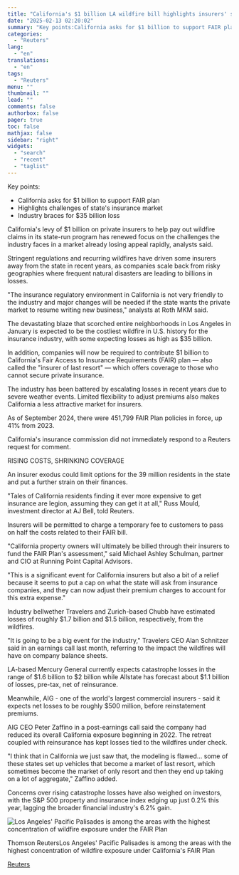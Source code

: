 ```yaml
---
title: "California's $1 billion LA wildfire bill highlights insurers' struggle, analysts say"
date: "2025-02-13 02:20:02"
summary: "Key points:California asks for $1 billion to support FAIR planHighlights challenges of state's insurance marketIndustry braces for $35 billion loss California's levy of $1 billion on private insurers to help pay out wildfire claims in its state-run program has renewed focus on the challenges the industry faces in a market..."
categories:
  - "Reuters"
lang:
  - "en"
translations:
  - "en"
tags:
  - "Reuters"
menu: ""
thumbnail: ""
lead: ""
comments: false
authorbox: false
pager: true
toc: false
mathjax: false
sidebar: "right"
widgets:
  - "search"
  - "recent"
  - "taglist"
---
```


Key points:

* California asks for $1 billion to support FAIR plan
* Highlights challenges of state's insurance market
* Industry braces for $35 billion loss

California's levy of $1 billion on private insurers to help pay out wildfire claims in its state-run program has renewed focus on the challenges the industry faces in a market already losing appeal rapidly, analysts said.

Stringent regulations and recurring wildfires have driven some insurers away from the state in recent years, as companies scale back from risky geographies where frequent natural disasters are leading to billions in losses.

"The insurance regulatory environment in California is not very friendly to the industry and major changes will be needed if the state wants the private market to resume writing new business," analysts at Roth MKM said.

The devastating blaze that scorched entire neighborhoods in Los Angeles in January is expected to be the costliest wildfire in U.S. history for the insurance industry, with some expecting losses as high as $35 billion.

In addition, companies will now be required to contribute $1 billion to California's Fair Access to Insurance Requirements (FAIR) plan — also called the "insurer of last resort" — which offers coverage to those who cannot secure private insurance.

The industry has been battered by escalating losses in recent years due to severe weather events. Limited flexibility to adjust premiums also makes California a less attractive market for insurers.

As of September 2024, there were 451,799 FAIR Plan policies in force, up 41% from 2023.

California's insurance commission did not immediately respond to a Reuters request for comment.

RISING COSTS, SHRINKING COVERAGE

An insurer exodus could limit options for the 39 million residents in the state and put a further strain on their finances.

"Tales of California residents finding it ever more expensive to get insurance are legion, assuming they can get it at all," Russ Mould, investment director at AJ Bell, told Reuters.

Insurers will be permitted to charge a temporary fee to customers to pass on half the costs related to their FAIR bill.

"California property owners will ultimately be billed through their insurers to fund the FAIR Plan's assessment," said Michael Ashley Schulman, partner and CIO at Running Point Capital Advisors.

"This is a significant event for California insurers but also a bit of a relief because it seems to put a cap on what the state will ask from insurance companies, and they can now adjust their premium charges to account for this extra expense."

Industry bellwether Travelers and Zurich-based Chubb have estimated losses of roughly $1.7 billion and $1.5 billion, respectively, from the wildfires.

"It is going to be a big event for the industry," Travelers CEO Alan Schnitzer said in an earnings call last month, referring to the impact the wildfires will have on company balance sheets.

LA-based Mercury General currently expects catastrophe losses in the range of $1.6 billion to $2 billion while Allstate has forecast about $1.1 billion of losses, pre-tax, net of reinsurance.

Meanwhile, AIG - one of the world's largest commercial insurers - said it expects net losses to be roughly $500 million, before reinstatement premiums.

AIG CEO Peter Zaffino in a post-earnings call said the company had reduced its overall California exposure beginning in 2022. The retreat coupled with reinsurance has kept losses tied to the wildfires under check.

"I think that in California we just saw that, the modeling is flawed... some of these states set up vehicles that become a market of last resort, which sometimes become the market of only resort and then they end up taking on a lot of aggregate," Zaffino added.

Concerns over rising catastrophe losses have also weighed on investors, with the S&P 500 property and insurance index edging up just 0.2% this year, lagging the broader financial industry's 6.2% gain.

![Los Angeles' Pacific Palisades is among the areas with the highest concentration of wildfire exposure under the FAIR Plan](https://s3.tradingview.com/news/image/tag:reuters.com,2025:newsml_L4N3P21R9-a00e29fea28556aca630935c15f73481-resized.jpeg)

Thomson ReutersLos Angeles' Pacific Palisades is among the areas with the highest concentration of wildfire exposure under California's FAIR Plan

[Reuters](https://www.tradingview.com/news/reuters.com,2025:newsml_L4N3P21R9:0-california-s-1-billion-la-wildfire-bill-highlights-insurers-struggle-analysts-say/)
